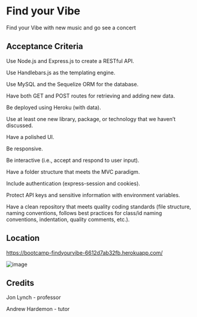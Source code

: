 # Find your Vibe
Find your Vibe with new music and go see a concert

## Acceptance Criteria

Use Node.js and Express.js to create a RESTful API.

Use Handlebars.js as the templating engine.

Use MySQL and the Sequelize ORM for the database.

Have both GET and POST routes for retrieving and adding new data.

Be deployed using Heroku (with data).

Use at least one new library, package, or technology that we haven’t discussed.

Have a polished UI.

Be responsive.

Be interactive (i.e., accept and respond to user input).

Have a folder structure that meets the MVC paradigm.

Include authentication (express-session and cookies).

Protect API keys and sensitive information with environment variables.

Have a clean repository that meets quality coding standards (file structure, naming conventions, follows best practices for class/id naming conventions, indentation, quality comments, etc.).

## Location

https://bootcamp-findyourvibe-6612d7ab32fb.herokuapp.com/

![image](https://github.com/wiph2004/GroupProject02/assets/149805523/b91f989c-09f3-4e35-8b49-fc3b1b9cfb9a)


## Credits
Jon Lynch - professor

Andrew Hardemon - tutor
